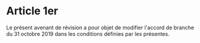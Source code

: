 # Article 1er

  
Le présent avenant de révision a pour objet de modifier l'accord de branche du 31 octobre 2019 dans les conditions définies par les présentes.


